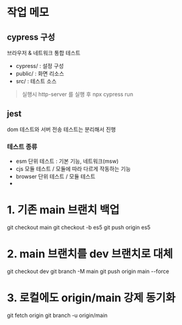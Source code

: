 # 작업 메모

## cypress 구성

브라우저 & 네트워크 통합 테스트

- cypress/ : 설정 구성
- public/ : 화면 리소스
- src/ : 테스트 소스

> 실행시 http-server 를 실행 후 npx cypress run


## jest

dom 테스트와 서버 전송 테스트는 분리해서 진행

### 테스트 종류
- esm 단위 테스트 : 기본 기능, 네트워크(msw)
- cjs 모듈 테스트 / 모듈에 따라 다르게 작동하는 기능
- browser 단위 테스트 / 모듈 테스트
- 


# 1. 기존 main 브랜치 백업
git checkout main
git checkout -b es5
git push origin es5

# 2. main 브랜치를 dev 브랜치로 대체
git checkout dev
git branch -M main
git push origin main --force

# 3. 로컬에도 origin/main 강제 동기화
git fetch origin
git branch -u origin/main 
